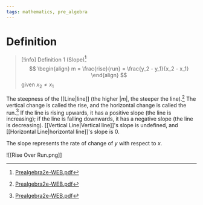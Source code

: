 ```yaml
---
tags: mathematics, pre_algebra
---
```


# Definition

> [!info] Definition 1 (Slope)[^1]
> $$
> \begin{align}
> m = \frac{rise}{run} = \frac{y_2 - y_1}{x_2 - x_1}
> \end{align}
> $$
> given $x_2 \neq x_1$

The steepness of the [[Line|line]] (the higher $|m|$, the steeper the line).[^2] The vertical change is called the rise, and the horizontal change is called the run.[^3] If the line is rising upwards, it has a positive slope (the line is increasing); if the line is falling downwards, it has a negative slope (the line is decreasing). [[Vertical Line|Vertical line]]'s slope is undefined, and [[Horizontal Line|horizontal line]]'s slope is $0$.

The slope represents the rate of change of $y$ with respect to $x$.

![[Rise Over Run.png]]

[^1]: [Prealgebra2e-WEB.pdf](zotero://open-pdf/library/items/W4QW2QZI?page=1021)
[^2]: [Prealgebra2e-WEB.pdf](zotero://open-pdf/library/items/W4QW2QZI?page=1019)
[^3]: [Prealgebra2e-WEB.pdf](zotero://open-pdf/library/items/W4QW2QZI?page=1020)